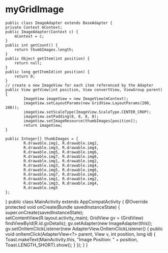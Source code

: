 # myGridImage

<?xml version="1.0" encoding="utf-8"?>
<GridView xmlns:android="http://schemas.android.com/apk/res/android"
    android:id="@+id/gridview"
    android:layout_width="match_parent"
    android:layout_height="match_parent"
    android:columnWidth="110dp"
    android:numColumns="auto_fit"
    android:verticalSpacing="10dp"
    android:horizontalSpacing="10dp"
    android:stretchMode="columnWidth"
    android:gravity="center" />
    
    public class ImageAdapter extends BaseAdapter {
    private Context mContext;
    public ImageAdapter(Context c) {
        mContext = c;
    }
    public int getCount() {
        return thumbImages.length;
    }
    public Object getItem(int position) {
        return null;
    }
    public long getItemId(int position) {
        return 0;
    }
    // create a new ImageView for each item referenced by the Adapter
    public View getView(int position, View convertView, ViewGroup parent) {
            ImageView imageView = new ImageView(mContext);
            imageView.setLayoutParams(new GridView.LayoutParams(200, 200));
            imageView.setScaleType(ImageView.ScaleType.CENTER_CROP);
            imageView.setPadding(8, 8, 8, 8);
            imageView.setImageResource(thumbImages[position]);
            return imageView;
    }
    
    public Integer[] thumbImages = {
            R.drawable.img1, R.drawable.img2,
            R.drawable.img3, R.drawable.img4,
            R.drawable.img5, R.drawable.img6,
            R.drawable.img7, R.drawable.img8,
            R.drawable.img1, R.drawable.img2,
            R.drawable.img3, R.drawable.img4,
            R.drawable.img5, R.drawable.img6,
            R.drawable.img7, R.drawable.img8,
            R.drawable.img1, R.drawable.img2,
            R.drawable.img3, R.drawable.img4,
            R.drawable.img5
    };
}
public class MainActivity extends AppCompatActivity {
    @Override
    protected void onCreate(Bundle savedInstanceState) {
        super.onCreate(savedInstanceState);
        setContentView(R.layout.activity_main);
        GridView gv = (GridView) findViewById(R.id.gvDetails);
        gv.setAdapter(new ImageAdapter(this));
        gv.setOnItemClickListener(new AdapterView.OnItemClickListener() {
            public void onItemClick(AdapterView<?> parent, View v, int position, long id) {
                Toast.makeText(MainActivity.this, "Image Position: " + position, Toast.LENGTH_SHORT).show();
            }
        });
    }
}
